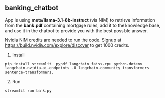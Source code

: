 ## banking_chatbot
App is using **meta/llama-3.1-8b-instruct** (via NIM) to retrieve information from the **bank.pdf** containing mortgage rules, add it to the knowledge base, and use it in the chatbot to provide you with the best possible answer.

Nvidia NIM credits are needed to run the code. Signup at https://build.nvidia.com/explore/discover to get 1000 credits.

1. Install

`pip install streamlit  pypdf langchain faiss-cpu python-dotenv langchain-nvidia-ai-endpoints -U langchain-community transformers sentence-transformers.`

2. Run

`streamlit run bank.py`
